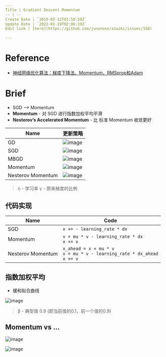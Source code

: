 ```yaml
---
Title | Gradient Descent Momentum
-- | --
Create Date | `2019-03-12T01:50:50Z`
Update Date | `2022-01-19T02:06:19Z`
Edit link | [here](https://github.com/junxnone/aiwiki/issues/150)

---
```

# Reference

- [神经网络优化算法：梯度下降法、Momentum、RMSprop和Adam](https://www.cnblogs.com/jiaxblog/p/9695042.html)

# Brief
- SGD --> Momentum
- **Momentum** - 对 SGD 进行指数加权平均平滑
- **Nesterov’s Accelerated Momentum** - 比 标准 Momentum 收敛更好

Name | 更新策略
-- | --
GD | ![image](https://user-images.githubusercontent.com/2216970/113683034-55c49580-96f6-11eb-9d2d-0878b3d4d307.png)
SGD | ![image](https://user-images.githubusercontent.com/2216970/113683118-6d038300-96f6-11eb-9c34-c398b880b906.png)
MBGD | ![image](https://user-images.githubusercontent.com/2216970/113683212-85739d80-96f6-11eb-992f-17d702eb007d.png)
Momentum  | ![image](https://user-images.githubusercontent.com/2216970/113683774-28c4b280-96f7-11eb-8a77-85d632f3ec2f.png)
Nesterov Momentum | ![image](https://user-images.githubusercontent.com/2216970/113686504-e5b80e80-96f9-11eb-8e21-280a162f62ae.png)

> η - 学习率
> γ - 原来梯度的比例

## 代码实现
Name | Code 
-- | -- 
SGD | `x += - learning_rate * dx`
Momentum   |  `v = mu * v - learning_rate * dx`<br>`x += v`
Nesterov Momentum | `x_ahead = x + mu * v`<br>`v = mu * v - learning_rate * dx_ahead`<br>`x += v`





## 指数加权平均
- 缓和拟合曲线

![image](https://user-images.githubusercontent.com/2216970/113679881-d41f3880-96f2-11eb-926d-34f105ef8cbe.png)
> β - 典型值 0.9 (即当前值的0.1，前一个值的0.9)




## Momentum vs ...

![image](https://user-images.githubusercontent.com/2216970/54170647-72a82380-44b2-11e9-98ab-2973edceaa47.png)

![image](https://user-images.githubusercontent.com/2216970/113685798-33804700-96f9-11eb-97db-5ee4395456ae.png)

